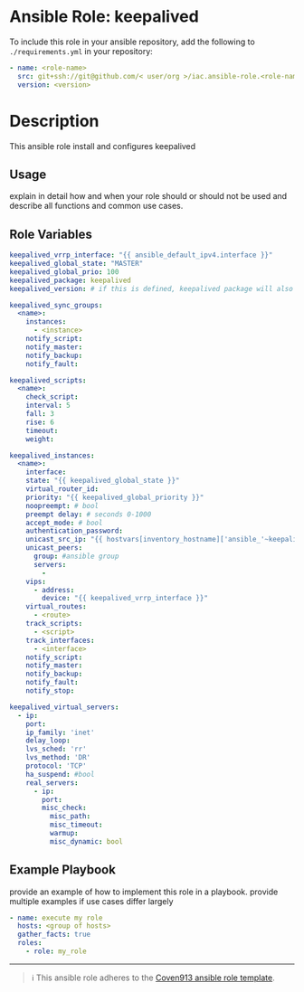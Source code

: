 # Ansible Role: keepalived

To include this role in your ansible repository, add the following to  `./requirements.yml` in your repository:

```yaml
- name: <role-name>
  src: git+ssh://git@github.com/< user/org >/iac.ansible-role.<role-name>.git
  version: <version>
```

# Description

This ansible role install and configures keepalived

## Usage

explain in detail how and when your role should or should not be used and describe all functions and common use cases.


## Role Variables

```yaml
keepalived_vrrp_interface: "{{ ansible_default_ipv4.interface }}"
keepalived_global_state: "MASTER"
keepalived_global_prio: 100
keepalived_package: keepalived
keepalived_version: # if this is defined, keepalived package will also be pinned to this specific version

keepalived_sync_groups:
  <name>:
    instances:
      - <instance>
    notify_script:
    notify_master:
    notify_backup:
    notify_fault:

keepalived_scripts:
  <name>:
    check_script:
    interval: 5
    fall: 3
    rise: 6
    timeout:
    weight:

keepalived_instances:
  <name>:
    interface:
    state: "{{ keepalived_global_state }}"
    virtual_router_id:
    priority: "{{ keepalived_global_priority }}"
    noopreempt: # bool
    preempt delay: # seconds 0-1000
    accept_mode: # bool
    authentication_password:
    unicast_src_ip: "{{ hostvars[inventory_hostname]['ansible_'~keepalived_vrrp_interface].ipv4.address }}"
    unicast_peers:
      group: #ansible group
      servers:
        -
    vips:
      - address:
        device: "{{ keepalived_vrrp_interface }}"
    virtual_routes:
      - <route>
    track_scripts:
      - <script>
    track_interfaces:
      - <interface>
    notify_script:
    notify_master:
    notify_backup:
    notify_fault:
    notify_stop:

keepalived_virtual_servers:
  - ip:
    port:
    ip_family: 'inet'
    delay_loop:
    lvs_sched: 'rr'
    lvs_method: 'DR'
    protocol: 'TCP'
    ha_suspend: #bool
    real_servers:
      - ip:
        port:
        misc_check:
          misc_path:
          misc_timeout:
          warmup:
          misc_dynamic: bool
```

## Example Playbook

provide an example of how to implement this role in a playbook. provide multiple examples if use cases differ largely

```yaml
- name: execute my role
  hosts: <group of hosts>
  gather_facts: true
  roles:
    - role: my_role
```

---
> ℹ️ This ansible role adheres to the [Coven913 ansible role template](https://github.com/coven913/template.ansible-role).